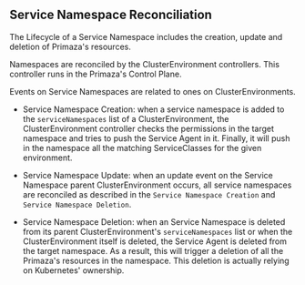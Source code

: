 ## Service Namespace Reconciliation

The Lifecycle of a Service Namespace includes the creation, update and deletion of Primaza's resources.

Namespaces are reconciled by the ClusterEnvironment controllers.
This controller runs in the Primaza's Control Plane.

Events on Service Namespaces are related to ones on ClusterEnvironments.

* Service Namespace Creation: when a service namespace is added to the `serviceNamespaces` list of a ClusterEnvironment, the ClusterEnvironment controller checks the permissions in the target namespace and tries to push the Service Agent in it.
Finally, it will push in the namespace all the matching ServiceClasses for the given environment.

* Service Namespace Update: when an update event on the Service Namespace parent  ClusterEnvironment occurs, all service namespaces are reconciled as described in the `Service Namespace Creation` and `Service Namespace Deletion`.

* Service Namespace Deletion: when an Service Namespace is deleted from its parent ClusterEnvironment's `serviceNamespaces` list or when the ClusterEnvironment itself is deleted, the Service Agent is deleted from the target namespace.
As a result, this will trigger a deletion of all the Primaza's resources in the namespace.
This deletion is actually relying on Kubernetes' ownership.
